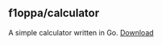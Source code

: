 ## f1oppa/calculator
A simple calculator written in Go.
<a href="https://github.com/f1oppa/calculator/blob/main/calc.exe?raw=true">Download</a>
